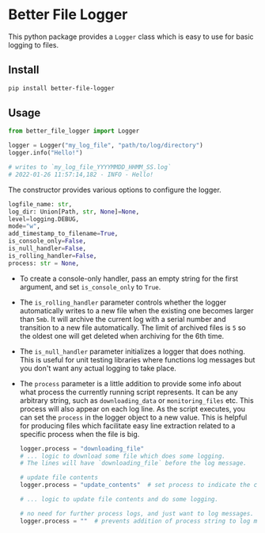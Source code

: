 # Better File Logger

This python package provides a `Logger` class which is easy to use
for basic logging to files.

## Install

```sh
pip install better-file-logger
```

## Usage

```py
from better_file_logger import Logger

logger = Logger("my_log_file", "path/to/log/directory")
logger.info("Hello!")

# writes to `my_log_file_YYYYMMDD_HHMM_SS.log`
# 2022-01-26 11:57:14,182 - INFO - Hello!
```

The constructor provides various options to configure the logger.

```py
logfile_name: str,
log_dir: Union[Path, str, None]=None,
level=logging.DEBUG,
mode="w",
add_timestamp_to_filename=True,
is_console_only=False,
is_null_handler=False,
is_rolling_handler=False,
process: str = None,
```

- To create a console-only handler, pass an empty string for the first argument, and set `is_console_only` to `True`.
- The `is_rolling_handler` parameter controls whether the logger automatically writes to a new file when the existing one becomes larger than `5mb`. It will archive the current log with a serial number and transition to a new file automatically. The limit of archived files is `5` so the oldest one will get deleted when archiving for the 6th time.
- The `is_null_handler` parameter initializes a logger that does nothing. This is useful for unit testing libraries where functions log messages but you don't want any actual logging to take place.
- The `process` parameter is a little addition to provide some info about what process the currently running script represents. It can be any arbitrary string, such as `downloading_data` or `monitoring_files` etc. This process will also appear on each log line. As the script executes, you can set the `process` in the logger object to a new value. This is helpful for producing files which facilitate easy line extraction related to a specific process when the file is big.

  ```py
  logger.process = "downloading_file"
  # ... logic to download some file which does some logging.
  # The lines will have `downloading_file` before the log message.

  # update file contents
  logger.process = "update_contents"  # set process to indicate the context of log messages to follow

  # ... logic to update file contents and do some logging.

  # no need for further process logs, and just want to log messages.
  logger.process = ""  # prevents addition of process string to log message.

  ```
